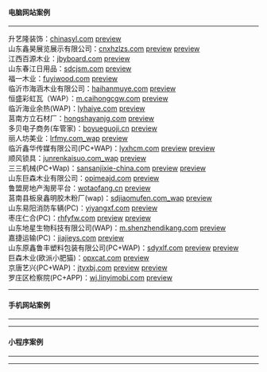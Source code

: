 #### 电脑网站案例
******
升艺隆装饰：[chinasyl.com](http://chinasyl.com) 
[preview](https://github.com/alonesky0315/cases/raw/master/images/chinasyl.com.jpg?raw=true)   
山东鑫昊展览展示有限公司：[cnxhzlzs.com](http://cnxhzlzs.com) 
[preview](https://github.com/alonesky0315/cases/raw/master/images/cnxhzlzs.com.jpg?raw=true) 
[preview](https://github.com/alonesky0315/cases/raw/master/images/wap/cnxhzlzs.com_wap.jpg?raw=true)   
江西百源木业：[jbyboard.com](http://jbyboard.com)
[preview](https://github.com/alonesky0315/cases/raw/master/images/jbyboard.com.jpg?raw=true)   
山东春江日用品：[sdcjsm.com](http://sdcjsm.com)
[preview](https://github.com/alonesky0315/cases/raw/master/images/sdcjsm.com.jpg?raw=true)   
福一木业：[fuyiwood.com](http://fuyiwood.com) 
[preview](https://github.com/alonesky0315/cases/raw/master/images/fuyiwood.com.jpg?raw=true)  
临沂市海涵木业有限公司：[haihanmuye.com](http://haihanmuye.com) 
[preview](https://github.com/alonesky0315/cases/raw/master/images/haihanmuye.com.jpg?raw=true)  
恒盛彩虹瓦（WAP）：[m.caihongcgw.com](http://m.caihongcgw.com) 
[preview](https://github.com/alonesky0315/cases/raw/master/images/wap/m.caihongcgw.com.jpg?raw=true)  
临沂海业余热(WAP)：[lyhaiye.com](http://lyhaiye.com) 
[preview](https://github.com/alonesky0315/cases/raw/master/images/wap/lyhaiye.com_wap.jpg?raw=true)    
莒南方立石材厂：[hongshayanjg.com](http://hongshayanjg.com) 
[preview](https://github.com/alonesky0315/cases/raw/master/images/hongshayanjg.com.jpg?raw=true)   
多贝电子商务(车管家)：[boyueguoji.cn](http://boyueguoji.cn) 
[preview](https://github.com/alonesky0315/cases/raw/master/images/boyueguoji.cn.jpg?raw=true)     
丽人坊美业：[lrfmy.com_wap](http://lrfmy.com_wap) 
[preview](https://github.com/alonesky0315/cases/raw/master/images/wap/lrfmy.com_wap.jpg?raw=true)   
临沂鑫华传媒有限公司(PC+WAP)：[lyxhcm.com](http://lyxhcm.com) 
[preview](https://github.com/alonesky0315/cases/raw/master/images/lyxhcm.com.jpg?raw=true) 
[preview](https://github.com/alonesky0315/cases/raw/master/images/wap/lyxhcm.com_wap.jpg?raw=true)    
顺风锁具：[junrenkaisuo.com_wap](http://junrenkaisuo.com_wap) 
[preview](https://github.com/alonesky0315/cases/raw/master/images/wap/junrenkaisuo.com_wap.jpg?raw=true)   
三三机械(PC+Wap)：[sansanjixie-china.com](http://sansanjixie-china.com) 
[preview](https://github.com/alonesky0315/cases/raw/master/images/sansanjixie-china.com.jpg?raw=true) 
[preview](https://github.com/alonesky0315/cases/raw/master/images/wap/sansanjixie-china.com_wap.jpg?raw=true)   
山东巨森木业有限公司：[opimeajd.com](http://opimeajd.com) 
[preview](https://github.com/alonesky0315/cases/raw/master/images/opimeajd.com.jpg?raw=true)   
鲁盟房地产淘房平台：[wotaofang.cn](http://wotaofang.cn) 
[preview](https://github.com/alonesky0315/cases/raw/master/images/wotaofang.cn.jpg?raw=true)   
莒南县板泉鑫明胶木粉厂(wap)：[sdjiaomufen.com_wap](http://sdjiaomufen.com_wap) 
[preview](https://github.com/alonesky0315/cases/raw/master/images/wap/sdjiaomufen.com_wap.jpg?raw=true)   
山东易阳消防车辆(PC)：[yiyangxf.com](http://yiyangxf.com) 
[preview](https://github.com/alonesky0315/cases/raw/master/images/yiyangxf.com.jpg?raw=true)   
枣庄仁合(PC)：[rhfyfw.com](http://rhfyfw.com) 
[preview](https://github.com/alonesky0315/cases/raw/master/images/rhfyfw.com.jpg?raw=true) 
[preview](https://github.com/alonesky0315/cases/raw/master/images/px.rhfyfw.com.jpg?raw=true)   
山东地星生物科技有限公司(WAP)：[m.shenzhendikang.com](http://m.shenzhendikang.com) 
[preview](https://github.com/alonesky0315/cases/raw/master/images/wap/m.shenzhendikang.com.jpg?raw=true)   
嘉捷运输(PC)：[jiajieys.com](http://jiajieys.com) 
[preview](https://github.com/alonesky0315/cases/raw/master/images/jiajieys.com.jpg?raw=true)   
山东原鑫鲁丰塑料包装有限公司(PC+WAP)：[sdyxlf.com](http://sdyxlf.com) 
[preview](https://github.com/alonesky0315/cases/raw/master/images/sdyxlf.com.jpg?raw=true) 
[preview](https://github.com/alonesky0315/cases/raw/master/images/wap/sdyxlf.com_wap.jpg?raw=true)   
巨森木业(欧派小肥猫)：[opxcat.com](http://opxcat.com) 
[preview](https://github.com/alonesky0315/cases/raw/master/images/opxcat.com.jpg?raw=true)   
京唐艺兴(PC+WAP)：[jtyxbj.com](http://jtyxbj.com) 
[preview](https://github.com/alonesky0315/cases/raw/master/images/jtyxbj.com.jpg?raw=true) 
[preview](https://github.com/alonesky0315/cases/raw/master/images/wap/jtyxbj.com_wap.jpg?raw=true)   
罗庄区检察院(PC+APP)：[wj.linyimobi.com](http://wj.linyimobi.com) 
[preview](https://github.com/alonesky0315/cases/raw/master/images/luojian.zip?raw=true)   

****** 
#### 手机网站案例
******
******
#### 小程序案例
******
******